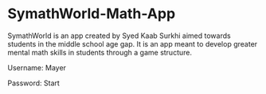 # SymathWorld-Math-App
SymathWorld is an app created by Syed Kaab Surkhi aimed towards students in the middle school age gap. It is an app meant to develop greater mental math skills in students through a game structure.

Username: Mayer




Password: Start
